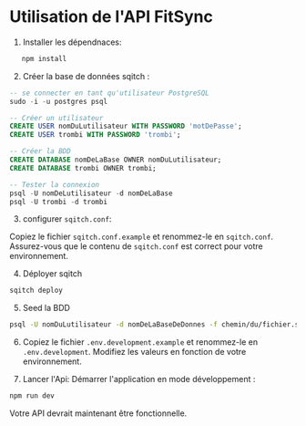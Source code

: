 # Utilisation de l'API FitSync

1. Installer les dépendnaces:

```sh
   npm install
```

2. Créer la base de données sqitch :

```sql
-- se connecter en tant qu'utilisateur PostgreSQL
sudo -i -u postgres psql

-- Créer un utilisateur
CREATE USER nomDuLutilisateur WITH PASSWORD 'motDePasse';
CREATE USER trombi WITH PASSWORD 'trombi';

-- Créer la BDD
CREATE DATABASE nomDeLaBase OWNER nomDuLutilisateur;
CREATE DATABASE trombi OWNER trombi;

-- Tester la connexion
psql -U nomDeLutilisateur -d nomDeLaBase
psql -U trombi -d trombi
```

3. configurer `sqitch.conf`:

Copiez le fichier `sqitch.conf.example` et renommez-le en `sqitch.conf`. Assurez-vous que le contenu de `sqitch.conf` est correct pour votre environnement.

4. Déployer sqitch

```sh
sqitch deploy
```

5. Seed la BDD

```sh
psql -U nomDuLutilisateur -d nomDeLaBaseDeDonnes -f chemin/du/fichier.sql
```

6. Copiez le fichier `.env.development.example` et renommez-le en `.env.development`. Modifiez les valeurs en fonction de votre environnement.

7. Lancer l'Api: Démarrer l'application en mode développement :

```sh
npm run dev
```

Votre API devrait maintenant être fonctionnelle.
